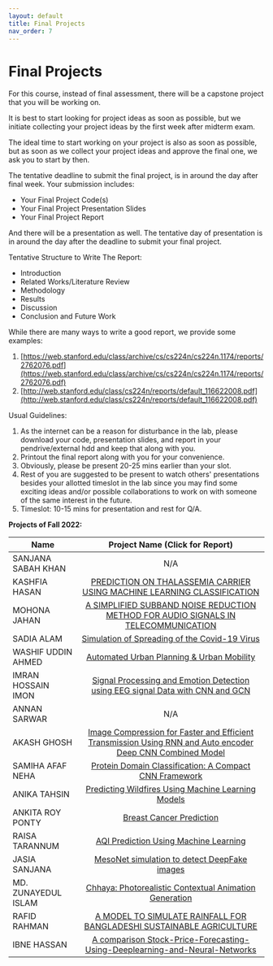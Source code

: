 ```yaml
---
layout: default
title: Final Projects
nav_order: 7
---
```


# Final Projects

For this course, instead of final assessment, there will be a capstone project that you will be working on.

It is best to start looking for project ideas as soon as possible, but we initiate collecting your project ideas by the first week after midterm exam.

The ideal time to start working on your project is also as soon as possible, but as soon as we collect your project ideas and approve the final one, we ask you to start by then.

The tentative deadline to submit the final project, is in around the day after final week. Your submission includes:

- Your Final Project Code(s)
- Your Final Project Presentation Slides
- Your Final Project Report

And there will be a presentation as well. The tentative day of presentation is in around the day after the deadline to submit your final project.

Tentative Structure to Write The Report:

- Introduction
- Related Works/Literature Review
- Methodology
- Results
- Discussion
- Conclusion and Future Work

While there are many ways to write a good report, we provide some examples:

1. [https://web.stanford.edu/class/archive/cs/cs224n/cs224n.1174/reports/2762076.pdf](https://web.stanford.edu/class/archive/cs/cs224n/cs224n.1174/reports/2762076.pdf)
2. [http://web.stanford.edu/class/cs224n/reports/default_116622008.pdf](http://web.stanford.edu/class/cs224n/reports/default_116622008.pdf)

Usual Guidelines:

1. As the internet can be a reason for disturbance in the lab, please download your code, presentation slides, and report in your pendrive/external hdd and keep that along with you.
2. Printout the final report along with you for your convenience.
3. Obviously, please be present 20-25 mins earlier than your slot.
4. Rest of you are suggested to be present to watch others' presentations besides your allotted timeslot in the lab since you may find some exciting ideas and/or possible collaborations to work on with someone of the same interest in the future.
5. Timeslot: 10-15 mins for presentation and rest for Q/A.

**Projects of Fall 2022:**

| Name                |                                                       Project Name (Click for Report)                                                        |
| ------------------- | :------------------------------------------------------------------------------------------------------------------------------------------: |
| SANJANA SABAH KHAN  |                                                                     N/A                                                                      |
| KASHFIA HASAN       |            [PREDICTION ON THALASSEMIA CARRIER USING MACHINE LEARNING CLASSIFICATION](../projects/CSE474_18101716_FinalReport.pdf)            |
| MOHONA JAHAN        |      [A SIMPLIFIED SUBBAND NOISE REDUCTION METHOD FOR AUDIO SIGNALS IN TELECOMMUNICATION](../projects/CSE474_18301101_FinalReport.pdf)       |
| SADIA ALAM          |         [Simulation of Spreading of the Covid-19 Virus](../projects/Simulation_of_Spreading_of_the_Covid_19_Virus_Final_Edition.pdf)         |
| WASHIF UDDIN AHMED  |                           [Automated Urban Planning & Urban Mobility](../projects/CSE474_18301204_FinalReport.pdf)                           |
| IMRAN HOSSAIN IMON  |        [Signal Processing and Emotion Detection using EEG signal Data with CNN and GCN](../projects/CSE474_19101277_FinalReport.pdf)         |
| ANNAN SARWAR        |                                                                     N/A                                                                      |
| AKASH GHOSH         | [Image Compression for Faster and Efficient Transmission Using RNN and Auto encoder Deep CNN Combined Model](../projects/19101425_Paper.pdf) |
| SAMIHA AFAF NEHA    |                          [Protein Domain Classification: A Compact CNN Framework](../projects/474_final_report.pdf)                          |
| ANIKA TAHSIN        |                      [Predicting Wildfires Using Machine Learning Models](../projects/CSE474_20301104_FinalReport.pdf)                       |
| ANKITA ROY PONTY    |                                        [Breast Cancer Prediction](../projects/CSE474_FinalReport.pdf)                                        |
| RAISA TARANNUM      |                             [AQI Prediction Using Machine Learning](../projects/CSE474FinalReport_21141032.pdf)                              |
| JASIA SANJANA       |                         [MesoNet simulation to detect DeepFake images](../projects/CSE474_22141069_FinalReport.pdf)                          |
| MD. ZUNAYEDUL ISLAM |                    [Chhaya: Photorealistic Contextual Animation Generation](../projects/CSE474_22241165_FinalReport.pdf)                     |
| RAFID RAHMAN        |             [A MODEL TO SIMULATE RAINFALL FOR BANGLADESHI SUSTAINABLE AGRICULTURE](../projects/CSE474_22341039_FinalReport.pdf)              |
| IBNE HASSAN         |          [A comparison Stock-Price-Forecasting-Using-Deeplearning-and-Neural-Networks](../projects/CSE474_22241121_FinalReport.pdf)          |

